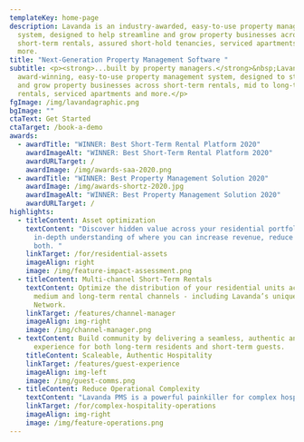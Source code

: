 ```yaml
---
templateKey: home-page
description: Lavanda is an industry-awarded, easy-to-use property management
  system, designed to help streamline and grow property businesses across
  short-term rentals, assured short-hold tenancies, serviced apartments and
  more.
title: "Next-Generation Property Management Software "
subtitle: <p><strong>...built by property managers.</strong>&nbsp;Lavanda is an
  award-winning, easy-to-use property management system, designed to streamline
  and grow property businesses across short-term rentals, mid to long-term
  rentals, serviced apartments and more.</p>
fgImage: /img/lavandagraphic.png
bgImage: ""
ctaText: Get Started
ctaTarget: /book-a-demo
awards:
  - awardTitle: "WINNER: Best Short-Term Rental Platform 2020"
    awardImageAlt: "WINNER: Best Short-Term Rental Platform 2020"
    awardURLTarget: /
    awardImage: /img/awards-saa-2020.png
  - awardTitle: "WINNER: Best Property Management Solution 2020"
    awardImage: /img/awards-shortz-2020.jpg
    awardImageAlt: "WINNER: Best Property Management Solution 2020"
    awardURLTarget: /
highlights:
  - titleContent: Asset optimization
    textContent: "Discover hidden value across your residential portfolio. Gain an
      in-depth understanding of where you can increase revenue, reduce costs or
      both. "
    linkTarget: /for/residential-assets
    imageAlign: right
    image: /img/feature-impact-assessment.png
  - titleContent: Multi-channel Short-Term Rentals
    textContent: Optimize the distribution of your residential units across short,
      medium and long-term rental channels - including Lavanda’s unique Booking
      Network.
    linkTarget: /features/channel-manager
    imageAlign: img-right
    image: /img/channel-manager.png
  - textContent: Build community by delivering a seamless, authentic and welcoming
      experience for both long-term residents and short-term guests.
    titleContent: Scaleable, Authentic Hospitality
    linkTarget: /features/guest-experience
    imageAlign: img-left
    image: /img/guest-comms.png
  - titleContent: Reduce Operational Complexity
    textContent: "Lavanda PMS is a powerful painkiller for complex hospitality operations. "
    linkTarget: /for/complex-hospitality-operations
    imageAlign: img-right
    image: /img/feature-operations.png
---
```

